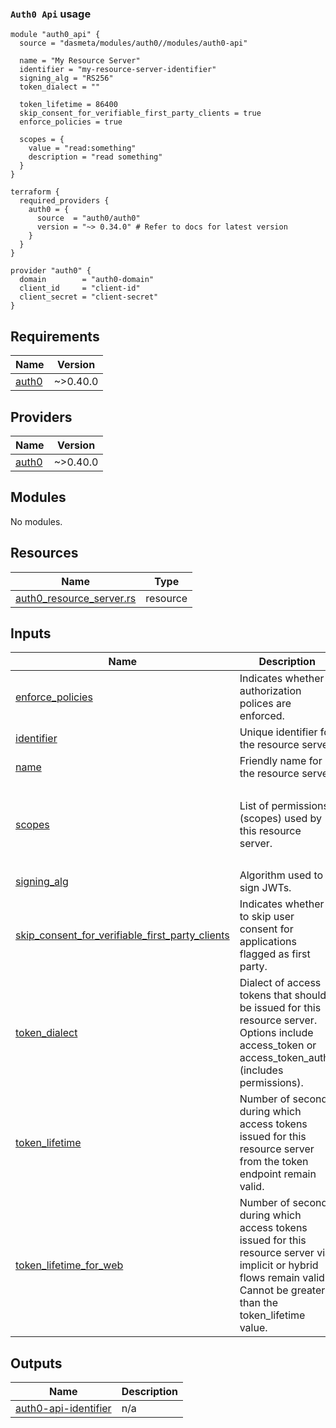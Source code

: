 ### `Auth0 Api`  usage

```
module "auth0_api" {
  source = "dasmeta/modules/auth0//modules/auth0-api"

  name = "My Resource Server"
  identifier = "my-resource-server-identifier"
  signing_alg = "RS256"
  token_dialect = ""

  token_lifetime = 86400
  skip_consent_for_verifiable_first_party_clients = true
  enforce_policies = true

  scopes = {
    value = "read:something"
    description = "read something"
  }
}

terraform {
  required_providers {
    auth0 = {
      source  = "auth0/auth0"
      version = "~> 0.34.0" # Refer to docs for latest version
    }
  }
}

provider "auth0" {
  domain        = "auth0-domain"
  client_id     = "client-id"
  client_secret = "client-secret"
}
```
<!-- BEGINNING OF PRE-COMMIT-TERRAFORM DOCS HOOK -->
## Requirements

| Name | Version |
|------|---------|
| <a name="requirement_auth0"></a> [auth0](#requirement\_auth0) | ~>0.40.0 |

## Providers

| Name | Version |
|------|---------|
| <a name="provider_auth0"></a> [auth0](#provider\_auth0) | ~>0.40.0 |

## Modules

No modules.

## Resources

| Name | Type |
|------|------|
| [auth0_resource_server.rs](https://registry.terraform.io/providers/auth0/auth0/latest/docs/resources/resource_server) | resource |

## Inputs

| Name | Description | Type | Default | Required |
|------|-------------|------|---------|:--------:|
| <a name="input_enforce_policies"></a> [enforce\_policies](#input\_enforce\_policies) | Indicates whether authorization polices are enforced. | `bool` | `true` | no |
| <a name="input_identifier"></a> [identifier](#input\_identifier) | Unique identifier for the resource server. | `string` | `"my-resource-server-identifier"` | no |
| <a name="input_name"></a> [name](#input\_name) | Friendly name for the resource server. | `string` | `"My Resource Server (Managed by Terraform)"` | no |
| <a name="input_scopes"></a> [scopes](#input\_scopes) | List of permissions (scopes) used by this resource server. | <pre>list(object({<br>    value       = string<br>    description = string<br>  }))</pre> | <pre>[<br>  {<br>    "description": "read something",<br>    "value": "read:something"<br>  }<br>]</pre> | no |
| <a name="input_signing_alg"></a> [signing\_alg](#input\_signing\_alg) | Algorithm used to sign JWTs. | `string` | `"RS256"` | no |
| <a name="input_skip_consent_for_verifiable_first_party_clients"></a> [skip\_consent\_for\_verifiable\_first\_party\_clients](#input\_skip\_consent\_for\_verifiable\_first\_party\_clients) | Indicates whether to skip user consent for applications flagged as first party. | `bool` | `true` | no |
| <a name="input_token_dialect"></a> [token\_dialect](#input\_token\_dialect) | Dialect of access tokens that should be issued for this resource server. Options include access\_token or access\_token\_authz (includes permissions). | `string` | `null` | no |
| <a name="input_token_lifetime"></a> [token\_lifetime](#input\_token\_lifetime) | Number of seconds during which access tokens issued for this resource server from the token endpoint remain valid. | `number` | `86400` | no |
| <a name="input_token_lifetime_for_web"></a> [token\_lifetime\_for\_web](#input\_token\_lifetime\_for\_web) | Number of seconds during which access tokens issued for this resource server via implicit or hybrid flows remain valid. Cannot be greater than the token\_lifetime value. | `number` | `7200` | no |

## Outputs

| Name | Description |
|------|-------------|
| <a name="output_auth0-api-identifier"></a> [auth0-api-identifier](#output\_auth0-api-identifier) | n/a |
<!-- END OF PRE-COMMIT-TERRAFORM DOCS HOOK -->
